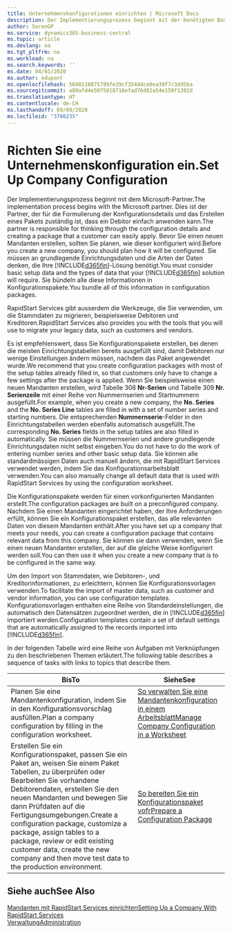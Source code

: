 ```yaml
---
title: Unternehmenskonfigurationen einrichten | Microsoft Docs
description: Der Implementierungsprozess beginnt mit der benötigten Business Central Lösung. Sie bündeln alle diese Informationen in Konfigurationspakete.
author: SorenGP
ms.service: dynamics365-business-central
ms.topic: article
ms.devlang: na
ms.tgt_pltfrm: na
ms.workload: na
ms.search.keywords: ''
ms.date: 04/01/2020
ms.author: edupont
ms.openlocfilehash: 5698110875799fe39cf3544dce0ea39f7c3dd5ba
ms.sourcegitcommit: a80afd4e5075018716efad76d82a54e158f1392d
ms.translationtype: HT
ms.contentlocale: de-CH
ms.lasthandoff: 09/09/2020
ms.locfileid: "3786235"
---
```

# <a name="set-up-company-configuration"></a><span data-ttu-id="fb2b3-104">Richten Sie eine Unternehmenskonfiguration ein.</span><span class="sxs-lookup"><span data-stu-id="fb2b3-104">Set Up Company Configuration</span></span>
<span data-ttu-id="fb2b3-105">Der Implementierungsprozess beginnt mit dem Microsoft-Partner.</span><span class="sxs-lookup"><span data-stu-id="fb2b3-105">The implementation process begins with the Microsoft partner.</span></span> <span data-ttu-id="fb2b3-106">Dies ist der Partner, der für die Formulierung der Konfigurationsdetails und das Erstellen eines Pakets zuständig ist, dass ein Debitor einfach anwenden kann.</span><span class="sxs-lookup"><span data-stu-id="fb2b3-106">The partner is responsible for thinking through the configuration details and creating a package that a customer can easily apply.</span></span> <span data-ttu-id="fb2b3-107">Bevor Sie einen neuen Mandanten erstellen, sollten Sie planen, wie dieser konfiguriert wird.</span><span class="sxs-lookup"><span data-stu-id="fb2b3-107">Before you create a new company, you should plan how it will be configured.</span></span> <span data-ttu-id="fb2b3-108">Sie müssen an grundlegende Einrichtungsdaten und die Arten der Daten denken, die Ihre [!INCLUDE[d365fin](includes/d365fin_md.md)]-Lösung benötigt.</span><span class="sxs-lookup"><span data-stu-id="fb2b3-108">You must consider basic setup data and the types of data that your [!INCLUDE[d365fin](includes/d365fin_md.md)] solution will require.</span></span> <span data-ttu-id="fb2b3-109">Sie bündeln alle diese Informationen in Konfigurationspakete.</span><span class="sxs-lookup"><span data-stu-id="fb2b3-109">You bundle all of this information in configuration packages.</span></span>

<span data-ttu-id="fb2b3-110">RapidStart Services gibt ausserdem die Werkzeuge, die Sie verwenden, um die Stammdaten zu migrieren, beispielsweise Debitoren und Kreditoren.</span><span class="sxs-lookup"><span data-stu-id="fb2b3-110">RapidStart Services also provides you with the tools that you will use to migrate your legacy data, such as customers and vendors.</span></span>  

<span data-ttu-id="fb2b3-111">Es ist empfehlenswert, dass Sie Konfigurationspakete erstellen, bei denen die meisten Einrichtungstabellen bereits ausgefüllt sind, damit Debitoren nur wenige Einstellungen ändern müssen, nachdem das Paket angewendet wurde.</span><span class="sxs-lookup"><span data-stu-id="fb2b3-111">We recommend that you create configuration packages with most of the setup tables already filled in, so that customers only have to change a few settings after the package is applied.</span></span> <span data-ttu-id="fb2b3-112">Wenn Sie beispielsweise einen neuen Mandanten erstellen, wird Tabelle 308 **Nr-Serien** und Tabelle 309 **Nr. Serienzeile**  mit einer Reihe von Nummernserien und Startnummern ausgefüllt.</span><span class="sxs-lookup"><span data-stu-id="fb2b3-112">For example, when you create a new company, the **No. Series** and the **No. Series Line** tables are filled in with a set of number series and starting numbers.</span></span> <span data-ttu-id="fb2b3-113">Die entsprechenden **Nummernserie**-Felder in den Einrichtungstabellen werden ebenfalls automatisch ausgefüllt.</span><span class="sxs-lookup"><span data-stu-id="fb2b3-113">The corresponding **No. Series** fields in the setup tables are also filled in automatically.</span></span> <span data-ttu-id="fb2b3-114">Sie müssen die Nummernserien und andere grundlegende Einrichtungsdaten nicht selbst eingeben.</span><span class="sxs-lookup"><span data-stu-id="fb2b3-114">You do not have to do the work of entering number series and other basic setup data.</span></span> <span data-ttu-id="fb2b3-115">Sie können alle standardmässigen Daten auch manuell ändern, die mit RapidStart Services verwendet werden, indem Sie das Konfigurationsarbeitsblatt verwenden.</span><span class="sxs-lookup"><span data-stu-id="fb2b3-115">You can also manually change all default data that is used with RapidStart Services by using the configuration worksheet.</span></span>  

<span data-ttu-id="fb2b3-116">Die Konfigurationspakete werden für einen vorkonfigurierten Mandanten erstellt.</span><span class="sxs-lookup"><span data-stu-id="fb2b3-116">The configuration packages are built on a preconfigured company.</span></span> <span data-ttu-id="fb2b3-117">Nachdem Sie einen Mandanten eingerichtet haben, der Ihre Anforderungen erfüllt, können Sie ein Konfigurationspaket erstellen, das alle relevanten Daten von diesem Mandanten enthält.</span><span class="sxs-lookup"><span data-stu-id="fb2b3-117">After you have set up a company that meets your needs, you can create a configuration package that contains relevant data from this company.</span></span> <span data-ttu-id="fb2b3-118">Sie können sie dann verwenden, wenn Sie einen neuen Mandanten erstellen, der auf die gleiche Weise konfiguriert werden soll.</span><span class="sxs-lookup"><span data-stu-id="fb2b3-118">You can then use it when you create a new company that is to be configured in the same way.</span></span>  

<span data-ttu-id="fb2b3-119">Um den Import von Stammdaten, wie Debitoren-, und Kreditorinformationen, zu erleichtern, können Sie Konfigurationsvorlagen verwenden.</span><span class="sxs-lookup"><span data-stu-id="fb2b3-119">To facilitate the import of master data, such as customer and vendor information, you can use configuration templates.</span></span> <span data-ttu-id="fb2b3-120">Konfigurationsvorlagen enthalten eine Reihe von Standardeinstellungen, die automatisch den Datensätzen zugeordnet werden, die in [!INCLUDE[d365fin](includes/d365fin_md.md)] importiert werden.</span><span class="sxs-lookup"><span data-stu-id="fb2b3-120">Configuration templates contain a set of default settings that are automatically assigned to the records imported into [!INCLUDE[d365fin](includes/d365fin_md.md)].</span></span>

<span data-ttu-id="fb2b3-121">In der folgenden Tabelle wird eine Reihe von Aufgaben mit Verknüpfungen zu den beschriebenen Themen erläutert.</span><span class="sxs-lookup"><span data-stu-id="fb2b3-121">The following table describes a sequence of tasks with links to topics that describe them.</span></span>

|<span data-ttu-id="fb2b3-122">**Bis**</span><span class="sxs-lookup"><span data-stu-id="fb2b3-122">**To**</span></span>|<span data-ttu-id="fb2b3-123">**Siehe**</span><span class="sxs-lookup"><span data-stu-id="fb2b3-123">**See**</span></span>|  
|------------|-------------|  
|<span data-ttu-id="fb2b3-124">Planen Sie eine Mandantenkonfiguration, indem Sie in den Konfigurationsvorschlag ausfüllen.</span><span class="sxs-lookup"><span data-stu-id="fb2b3-124">Plan a company configuration by filling in the configuration worksheet.</span></span>|[<span data-ttu-id="fb2b3-125">So verwalten Sie eine Mandantenkonfiguration in einem Arbeitsblatt</span><span class="sxs-lookup"><span data-stu-id="fb2b3-125">Manage Company Configuration in a Worksheet</span></span>](admin-how-to-manage-company-configuration-in-a-worksheet.md)|  
|<span data-ttu-id="fb2b3-126">Erstellen Sie ein Konfigurationspaket, passen Sie ein Paket an, weisen Sie einem Paket Tabellen, zu überprüfen oder Bearbeiten Sie vorhandene Debitorendaten, erstellen Sie den neuen Mandanten und bewegen Sie dann Prüfdaten auf die Fertigungsumgebungen.</span><span class="sxs-lookup"><span data-stu-id="fb2b3-126">Create a configuration package, customize a package, assign tables to a package, review or edit existing customer data, create the new company and then move test data to the production environment.</span></span>|[<span data-ttu-id="fb2b3-127">So bereiten Sie ein Konfigurationspaket vofr</span><span class="sxs-lookup"><span data-stu-id="fb2b3-127">Prepare a Configuration Package</span></span>](admin-how-to-prepare-a-configuration-package.md)| 

## <a name="see-also"></a><span data-ttu-id="fb2b3-128">Siehe auch</span><span class="sxs-lookup"><span data-stu-id="fb2b3-128">See Also</span></span>  
[<span data-ttu-id="fb2b3-129">Mandanten mit RapidStart Services einrichten</span><span class="sxs-lookup"><span data-stu-id="fb2b3-129">Setting Up a Company With RapidStart Services</span></span>](admin-set-up-a-company-with-rapidstart.md)  
[<span data-ttu-id="fb2b3-130">Verwaltung</span><span class="sxs-lookup"><span data-stu-id="fb2b3-130">Administration</span></span>](admin-setup-and-administration.md)
